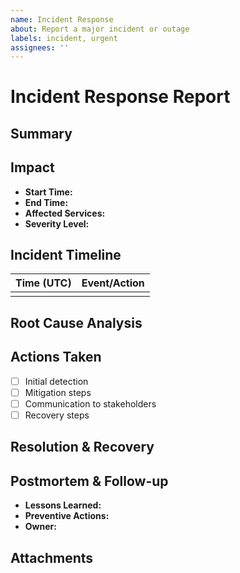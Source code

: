 ```yaml
---
name: Incident Response
about: Report a major incident or outage
labels: incident, urgent
assignees: ''
---
```


# Incident Response Report

## Summary

<!-- Provide a concise summary of the incident -->

## Impact
- **Start Time:**
- **End Time:**
- **Affected Services:**
- **Severity Level:**

## Incident Timeline
| Time (UTC) | Event/Action |
|-----------|-------------|
|           |             |

## Root Cause Analysis
<!-- Describe the root cause and contributing factors -->

## Actions Taken
- [ ] Initial detection
- [ ] Mitigation steps
- [ ] Communication to stakeholders
- [ ] Recovery steps

## Resolution & Recovery
<!-- How was the incident resolved? -->

## Postmortem & Follow-up
- **Lessons Learned:**
- **Preventive Actions:**
- **Owner:**

## Attachments
<!-- Add logs, screenshots, or other relevant files -->
